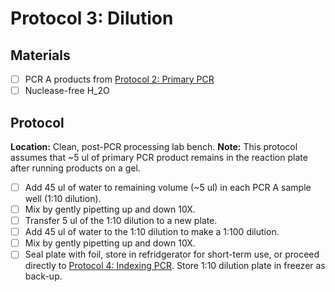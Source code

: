 # Protocol 3: Dilution

## Materials
- [ ] PCR A products from [Protocol 2: Primary PCR](https://github.com/bpetrone/mb-pipeline/blob/84c03c17be745f4703d43497eed5f8ed10653c57/protocols/2_primary_pcr.md)
- [ ] Nuclease-free H_2O

## Protocol
**Location:** Clean, post-PCR processing lab bench.
**Note:** This protocol assumes that ~5 ul of primary PCR product remains in the reaction plate after running products on a gel.
- [ ]  Add 45 ul of water to remaining volume (~5 ul) in each PCR A sample well (1:10 dilution).
- [ ]  Mix by gently pipetting up and down 10X.
- [ ]  Transfer 5 ul of the 1:10 dilution to a new plate.
- [ ]  Add 45 ul of water to the 1:10 dilution to make a 1:100 dilution.  
- [ ]  Mix by gently pipetting up and down 10X.
- [ ]  Seal plate with foil, store in refridgerator for short-term use, or proceed directly to [Protocol 4: Indexing PCR](https://github.com/bpetrone/mb-pipeline/blob/dfafcbb40f3d22f5a231bf532930bf5d98162f80/protocols/4_indexing_pcr.md).  Store 1:10 dilution plate in freezer as back-up. 
